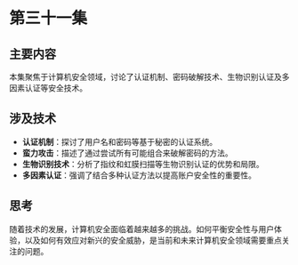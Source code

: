 # 第三十一集

## 主要内容

本集聚焦于计算机安全领域，讨论了认证机制、密码破解技术、生物识别认证及多因素认证等安全技术。

## 涉及技术

- **认证机制**：探讨了用户名和密码等基于秘密的认证系统。
- **蛮力攻击**：描述了通过尝试所有可能组合来破解密码的方法。
- **生物识别技术**：分析了指纹和虹膜扫描等生物识别认证的优势和局限。
- **多因素认证**：强调了结合多种认证方法以提高账户安全性的重要性。

## 思考

随着技术的发展，计算机安全面临着越来越多的挑战。如何平衡安全性与用户体验，以及如何有效应对新兴的安全威胁，是当前和未来计算机安全领域需要重点关注的问题。

